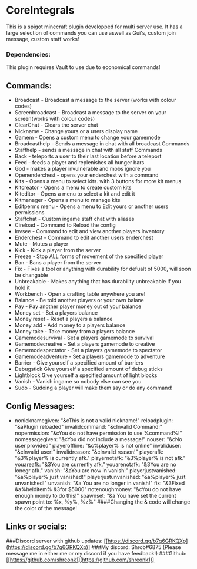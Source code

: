 # CoreIntegrals

This is a spigot minecraft plugin developped for multi server use.
It has a large selection of commands you can use aswell as Gui's, custom join message, custom staff works!

### Dependencies:
This plugin requires Vault to use due to economical commands!

## Commands:
- Broadcast - Broadcast a message to the server (works with colour codes)
- Screenbroadcast - Broadcast a message to the server on your screen(works with colour codes)
- ClearChat - Clears the server chat
- Nickname - Change yours or a users display name
- Gamem - Opens a custom menu to change your gamemode
- Broadcasthelp - Sends a message in chat with all broadcast Commands
- Staffhelp - sends a message in chat with all staff Commands
- Back - teleports a user to their last location before a teleport
- Feed -  feeds a player and replenishes all hunger bars
- God - makes a player invulnerable and mobs ignore you
- Openenderchest - opens your enderchest with a command
- Kits - Opens a menu to select kits. with 3 buttons for more kit menus
- Kitcreator - Opens a menu to create custom kits
- Kiteditor - Opens a menu to select a kit and edit it
- Kitmanager - Opens a menu to manage kits
- Editperms menu - Opens a menu to Edit yours or another users permissions
- Staffchat - Custom ingame staff chat with aliases
- Cireload - Command to Reload the config
- Invsee - Command to edit and view another players inventory
- Enderchest - Command to edit another users enderchest
- Mute - Mutes a player
- Kick - Kick a player from the server
- Freeze - Stop ALL forms of movement of the specified player
- Ban - Bans a player from the server
- Fix - Fixes a tool or anything with durability for defualt of 5000, will soon be changable
- Unbreakable - Makes anything that has durability unbreakable if you hold it
- Workbench - Open a crafting table anywhere you are!
- Balance - Be told another players or your own balane
- Pay - Pay another player money out of your balance
- Money set <Player> <Amount> - Set a players balance
- Money reset <Player> <Amount> - Reset a players a balance
- Money add <Player> <Amount> - Add money to a players balance
- Money take <Player> <Amount> - Take money from a players balance
- Gamemodesurvival <Player> - Set a players gamemode to survival
- Gamemodecreative <Player> - Set a players gamemode to creative
- Gamemodespectator <Player> - Set a players gamemode to spectator
- Gamemodeadventure <Player> - Set a players gamemode to adventure
- Barrier <Amount> - Give yourself a specified amount of barriers
- Debugstick <Amount> Give yourself a specified amount of debug sticks
- Lightblock <Amount> Give yourself a specified amount of light blocks
- Vanish -  Vanish ingame so nobody else can see you
- Sudo - Sudoing a player will make them say or do any command!
  
## Config Messages:
- nonicknamegiven: "&cThis is not a valid nickname!"
  reloadplugin: "&aPlugin reloaded"
  invalidcommand: "&cInvalid Command!"
  nopermission: "&cYou do not have permission to use %command%!"
  nomessagegiven: "&cYou did not include a message!"
  nouser: "&cNo user provided"
  playeroffline: "&c%player% is not online"
  invaliduser: "&cInvalid user!"
  invalidreason: "&cInvalid reason!"
  playerafk: "&3%player% is currently afk."
  playernotafk: "&3%player% is not afk."
  youareafk: "&3You are currently afk."
  youarenotafk: "&3You are no lonegr afk."
  vanish: "&aYou are now in vanish!"
  playerjustvanished: "&a%player% just vanished!"
  playerjustunvanished: "&a%player% just unvanished!"
  unvanish: "&a You are no longer in vanish!"
  fix: "&3Fixed &a%helditem% &3for $5000"
  notenoughmoney: "&cYou do not have enough money to do this!"
  spawnset: "&a You have set the current spawn point to: %x, %y%, %z%"
####Changing the & code will change the color of the message!

## Links or socials:
###Discord server with github updates: [[https://discord.gg/b7q6GRKQXp](https://discord.gg/b7q6GRKQXp)]
###My discord: Shrob#6875 (Please message me in either me or my discord if you have feedback!)
###Github: [[https://github.com/shreonk1](https://github.com/shreonk1)]

